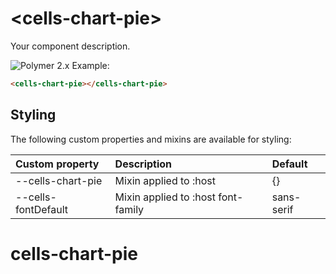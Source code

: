 # &lt;cells-chart-pie&gt;

Your component description.

![Polymer 2.x](https://img.shields.io/badge/Polymer-2.x-green.svg)
Example:
```html
<cells-chart-pie></cells-chart-pie>
```

## Styling

The following custom properties and mixins are available for styling:

| Custom property | Description     | Default        |
|:----------------|:----------------|:---------------|
| --cells-chart-pie  | Mixin applied to :host     | {}  |
| --cells-fontDefault  | Mixin applied to :host font-family    | sans-serif  |
# cells-chart-pie

